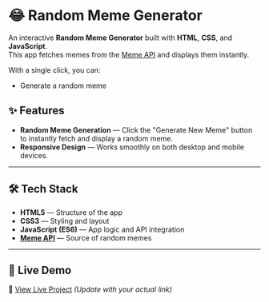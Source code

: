 # 😂 Random Meme Generator

An interactive **Random Meme Generator** built with **HTML**, **CSS**, and **JavaScript**.  
This app fetches memes from the [Meme API](https://meme-api.com/gimme) and displays them instantly.  

With a single click, you can:
- Generate a random meme

## ✨ Features

- **Random Meme Generation** — Click the "Generate New Meme" button to instantly fetch and display a random meme.  
- **Responsive Design** — Works smoothly on both desktop and mobile devices.

---

## 🛠️ Tech Stack

- **HTML5** — Structure of the app  
- **CSS3** — Styling and layout  
- **JavaScript (ES6)** — App logic and API integration  
- **[Meme API](https://meme-api.com/gimme)** — Source of random memes  

---

## 🚀 Live Demo

🔗 [View Live Project](https://yourusername.github.io/random-meme-generator/) *(Update with your actual link)*

